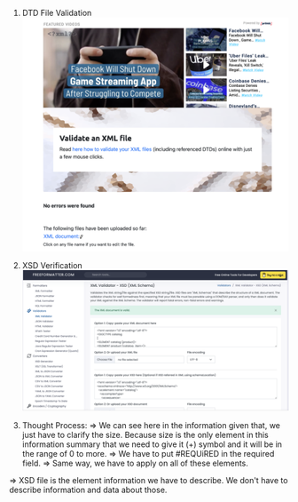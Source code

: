 1. DTD File Validation
![image info](../assignments/XML_Assignment_Validation.png)

2. XSD Verification
![image info](../assignments/XSD_Assignment_Validation.png)

3. Thought Process:
=> We can see here in the information given that, we just have to clarify the size. Because size is the only element in this information summary that we need to give it (+) symbol and it will be in the range of 0 to more.
=> We have to put #REQUiRED in the required field.
=> Same way, we have to apply on all of these elements.

=> XSD file is the element information we have to describe. We don't have to describe information and data about those.